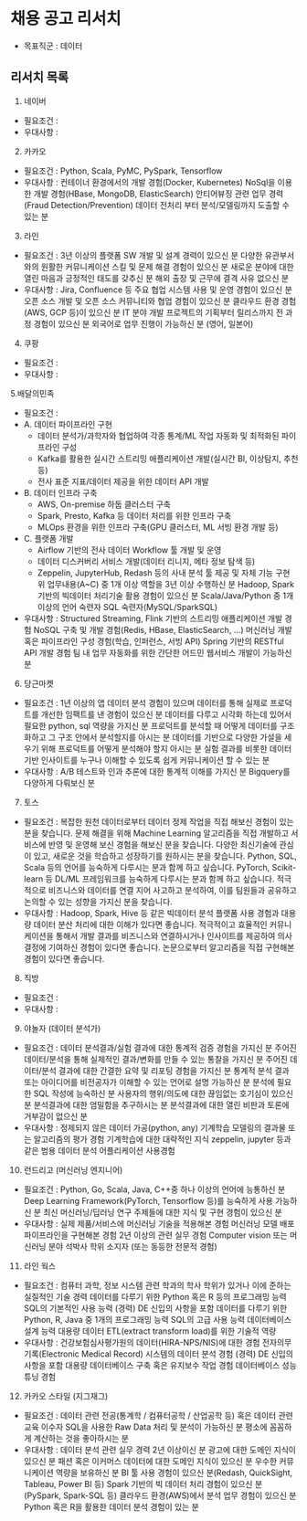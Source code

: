 # 채용 공고 리서치
* 목표직군 : 데이터 
## 리서치 목록
1. 네이버
- 필요조건 : 
- 우대사항 : 

2. 카카오
- 필요조건 : 
Python, Scala, PyMC, PySpark, Tensorflow
- 우대사항 : 
컨테이너 환경에서의 개발 경험(Docker, Kubernetes)
NoSql을 이용한 개발 경험(HBase, MongoDB, ElasticSearch)
안티어뷰징 관련 업무 경력(Fraud Detection/Prevention)
데이터 전처리 부터 분석/모델링까지 도출할 수 있는 분

3. 라인
- 필요조건 : 
3년 이상의 플랫폼 SW 개발 및 설계 경력이 있으신 분
다양한 유관부서와의 원활한 커뮤니케이션 스킬 및 문제 해결 경험이 있으신 분
새로운 분야에 대한 열린 마음과 긍정적인 태도를 갖추신 분
해외 출장 및 근무에 결격 사유 없으신 분
- 우대사항 : 
Jira, Confluence 등 주요 협업 시스템 사용 및 운영 경험이 있으신 분
오픈 소스 개발 및 오픈 소스 커뮤니티와 협업 경험이 있으신 분
클라우드 환경 경험 (AWS, GCP 등)이 있으신 분
IT 분야 개발 프로젝트의 기획부터 릴리스까지 전 과정 경험이 있으신 분
외국어로 업무 진행이 가능하신 분 (영어, 일본어)

4. 쿠팡
- 필요조건 :
- 우대사항 : 

5.배달의민족
- 필요조건 :
- A. 데이터 파이프라인 구현
   - 데이터 분석가/과학자와 협업하여 각종 통계/ML 작업 자동화 및 최적화된 파이프라인 구성
   - Kafka를 활용한 실시간 스트리밍 애플리케이션 개발(실시간 BI, 이상탐지, 추천 등)
   - 전사 표준 지표/데이터 제공을 위한 데이터 API 개발
- B. 데이터 인프라 구축
   - AWS, On-premise 하둡 클러스터 구축
   - Spark, Presto, Kafka 등 데이터 처리를 위한 인프라 구축
   - MLOps 환경을 위한 인프라 구축(GPU 클러스터, ML 서빙 환경 개발 등)
- C. 플랫폼 개발
   - Airflow 기반의 전사 데이터 Workflow 툴 개발 및 운영
   - 데이터 디스커버리 서비스 개발(데이터 리니지, 메타 정보 탐색 등) 
   - Zeppelin, JupyterHub, Redash 등의 사내 분석 툴 제공 및 자체 기능 구현
위 업무내용(A~C) 중 1개 이상 역할을 3년 이상 수행하신 분
Hadoop, Spark 기반의 빅데이터 처리기술 활용 경험이 있으신 분
Scala/Java/Python 중 1개 이상의 언어 숙련자
SQL 숙련자(MySQL/SparkSQL)
- 우대사항 : 
Structured Streaming, Flink 기반의 스트리밍 애플리케이션 개발 경험
NoSQL 구축 및 개발 경험(Redis, HBase, ElasticSearch, ...)
머신러닝 개발 혹은 파이프라인 구성 경험(학습, 인퍼런스, 서빙 API)
Spring 기반의 RESTful API 개발 경험
팀 내 업무 자동화를 위한 간단한 어드민 웹서비스 개발이 가능하신 분

6. 당근마켓
- 필요조건 :
1년 이상의 앱 데이터 분석 경험이 있으며 데이터를 통해 실제로 프로덕트를 개선한 임팩트를 낸 경험이 있으신 분
데이터를 다루고 시각화 하는데 있어서 필요한 python, sql 역량을 가지신 분
프로덕트를 분석할 때 어떻게 데이터를 구조화하고 그 구조 안에서 분석할지를 아시는 분
데이터를 기반으로 다양한 가설을 세우기 위해 프로덕트를 어떻게 분석해야 할지 아시는 분
실험 결과를 비롯한 데이터 기반 인사이트를 누구나 이해할 수 있도록 쉽게 커뮤니케이션 할 수 있는 분
- 우대사항 : 
A/B 테스트와 인과 추론에 대한 통계적 이해를 가지신 분
Bigquery를 다양하게 다뤄보신 분
7. 토스
- 필요조건 :
복잡한 원천 데이터로부터 데이터 정제 작업을 직접 해보신 경험이 있는 분을 찾습니다.
문제 해결을 위해  Machine Learning 알고리즘을 직접 개발하고 서비스에 반영 및 운영해 보신 경험을 해보신 분을 찾습니다.
다양한 최신기술에 관심이 있고, 새로운 것을 학습하고 성장하기를 원하시는 분을 찾습니다.
Python, SQL, Scala 등의 언어를 능숙하게 다루시는 분과 함께 하고 싶습니다.
PyTorch, Scikit-learn 등 DL/ML 프레임워크를 능숙하게 다루시는 분과 함께 하고 싶습니다.
적극적으로 비즈니스와 데이터를 연결 지어 사고하고 분석하여, 이를 팀원들과 공유하고 논의할 수 있는 성향을 가지신 분을 찾습니다.
- 우대사항 : 
Hadoop, Spark, Hive 등 같은 빅데이터 분석 플랫폼 사용 경험과 대용량 데이터 분산 처리에 대한 이해가 있다면 좋습니다.
적극적이고 효율적인 커뮤니케이션을 통해서 개발 결과를 비즈니스와 연결하시거나 인사이트를 제공하여 의사 결정에 기여하신 경험이 있다면 좋습니다.
논문으로부터 알고리즘을 직접 구현해본 경험이 있다면 좋습니다.
8. 직방
- 필요조건 :
- 우대사항 : 

9. 야놀자 (데이터 분석가)
- 필요조건 :
데이터 분석결과/실험 결과에 대한 통계적 검증 경험을 가지신 분
주어진 데이터/분석을 통해 실제적인 결과/변화를 만들 수 있는 통찰을 가지신 분
주어진 데이터/분석 결과에 대한 간결한 요약 및 리포팅 경험을 가지신 분
통계적 분석 결과 또는 아이디어를 비전공자가 이해할 수 있는 언어로 설명 가능하신 분
분석에 필요한 SQL 작성에 능숙하신 분
사용자의 행위/의도에 대한 끊임없는 호기심이 있으신 분
분석결과에 대한 엄밀함을 추구하시는 분
분석결과에 대한 열린 비판과 토론에 거부감이 없으신 분
- 우대사항 : 
정제되지 않은 데이터 가공(python, any)
기계학습 모델링의 결과물 또는 알고리즘의 평가 경험
기계학습에 대한 대략적인 지식 
zeppelin, jupyter 등과 같은 범용 데이터 분석 어플리케이션 사용경험
10. 런드리고 (머신러닝 엔지니어)
- 필요조건 :
Python, Go, Scala, Java, C++중 하나 이상의 언어에 능통하신 분
Deep Learning Framework(PyTorch, Tensorflow 등)를 능숙하게 사용 가능하신 분
최신 머신러닝/딥러닝 연구 주제들에 대한 지식 및 구현 경험이 있으신 분
- 우대사항 : 
실제 제품/서비스에 머신러닝 기술을 적용해본 경험
머신러닝 모델 배포 파이프라인을 구현해본 경험
2년 이상의 관련 실무 경험
Computer vision 또는 머신러닝 분야 석박사 학위 소지자 (또는 동등한 전문적 경험)
11. 라인 웍스
- 필요조건 :
컴퓨터 과학, 정보 시스템 관련 학과의 학사 학위가 있거나 이에 준하는 실질적인 기술 경력
데이터를 다루기 위한 Python 혹은 R 등의 프로그래밍 능력
SQL의 기본적인 사용 능력
(경력)
DE 신입의 사항을 포함
데이터를 다루기 위한 Python, R, Java 중 1개의 프로그래밍 능력
SQL의 고급 사용 능력
데이터베이스 설계 능력
대용량 데이터 ETL(extract transform load)를 위한 기술적 역량
- 우대사항 :
건강보험심사평가원의 데이터(HIRA-NPS/NIS)에 대한 경험
전자의무기록(Electronic Medical Record) 시스템의 데이터 분석 경험
(경력)
DE 신입의 사항을 포함
대용량 데이터베이스 구축 혹은 유지보수 작업 경험
데이터베이스 성능 튜닝 경험
12. 카카오 스타일 (지그재그)
- 필요조건 :
데이터 관련 전공(통계학 / 컴퓨터공학 / 산업공학 등) 혹은 데이터 관련 교육 이수자
SQL을 사용한 Raw Data 처리 및 분석이 가능하신 분
평소에 꼼꼼하게 계산하는 것을 좋아하시는 분
- 우대사항 :
데이터 분석 관련 실무 경력 2년 이상이신 분
광고에 대한 도메인 지식이 있으신 분
패션 혹은 이커머스 데이터에 대한 도메인 지식이 있으신 분
우수한 커뮤니케이션 역량을 보유하신 분
BI 툴 사용 경험이 있으신 분(Redash, QuickSight, Tableau, Power BI 등)
Spark 기반의 빅 데이터 처리 경험이 있으신 분(PySpark, Spark-SQL 등)
클라우드 환경(AWS)에서 분석 업무 경험이 있으신 분
Python 혹은 R을 활용한 데이터 분석 경험이 있는 분
